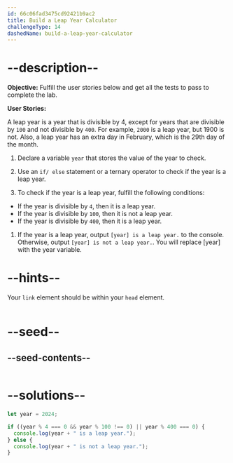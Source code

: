 ```yaml
---
id: 66c06fad3475cd92421b9ac2
title: Build a Leap Year Calculator
challengeType: 14
dashedName: build-a-leap-year-calculator
---
```


# --description--

**Objective:** Fulfill the user stories below and get all the tests to pass to complete the lab. 

**User Stories:**

A leap year is a year that is divisible by 4, except for years that are divisible by `100` and not divisible by `400`. For example, `2000` is a leap year, but 1900 is not. Also, a leap year has an extra day in February, which is the 29th day of the month.

1. Declare a variable `year` that stores the value of the year to check.

2. Use an `if/ else` statement or a ternary operator to check if the year is a leap year. 

3. To check if the year is a leap year, fulfill the following conditions:
   
- If the year is divisible by `4`, then it is a leap year.
- If the year is divisible by `100`, then it is not a leap year.
- If the year is divisible by `400`, then it is a leap year.

1. If the year is a leap year, output `[year] is a leap year.` to the console. Otherwise, output `[year] is not a leap year.`. You will replace [year] with the year variable.

# --hints--

Your `link` element should be within your `head` element.

```js

```

# --seed--

## --seed-contents--

```js

```

# --solutions--

```js
let year = 2024;

if ((year % 4 === 0 && year % 100 !== 0) || year % 400 === 0) {
  console.log(year + " is a leap year.");
} else {
  console.log(year + " is not a leap year.");
}
```

